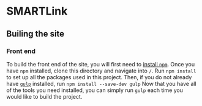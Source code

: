 # SMARTLink

## Builing the site

### Front end
To build the front end of the site, you will first need to [install `npm`](https://docs.npmjs.com/getting-started/installing-node).
Once you have `npm` installed, clone this directory and navigate into `/`. Run
	`npm install`
to set up all the packages used in this project. Then, if you do not already have [`gulp`](https://gulpjs.com/) installed, run
	`npm install --save-dev gulp`
Now that you have all of the tools you need installed, you can simply run
	`gulp`
each time you would like to build the project.